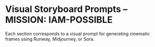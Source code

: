 # Visual Storyboard Prompts – MISSION: IAM-POSSIBLE

Each section corresponds to a visual prompt for generating cinematic frames using Runway, Midjourney, or Sora.
